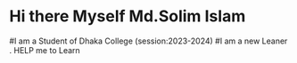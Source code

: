# Hi there Myself Md.Solim Islam
#I am a Student of Dhaka College (session:2023-2024)
#I am a new Leaner . HELP me to Learn
